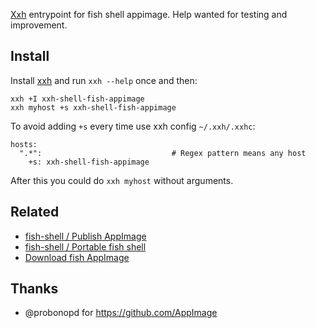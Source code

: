 [Xxh](https://github.com/xxh/xxh) entrypoint for fish shell appimage. Help wanted for testing and improvement.

## Install
Install [xxh](https://github.com/xxh/xxh) and run `xxh --help` once and then:
```
xxh +I xxh-shell-fish-appimage
xxh myhost +s xxh-shell-fish-appimage
```
To avoid adding `+s` every time use xxh config `~/.xxh/.xxhc`:
```
hosts:
  ".*":                             # Regex pattern means any host
    +s: xxh-shell-fish-appimage
```
After this you could do `xxh myhost` without arguments.

## Related 
* [fish-shell / Publish AppImage](https://github.com/fish-shell/fish-shell/issues/6475)
* [fish-shell / Portable fish shell](https://github.com/fish-shell/fish-shell/issues/3095)
* [Download fish AppImage](https://download.opensuse.org/repositories/shells:/fish:/nightly:/master/AppImage/)

## Thanks
* @probonopd for https://github.com/AppImage
